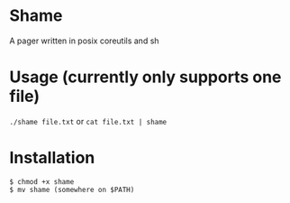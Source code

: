 # Shame
A pager written in posix coreutils and sh

# Usage (currently only supports one file)
```./shame file.txt```
or
```cat file.txt | shame```
# Installation
```
$ chmod +x shame
$ mv shame (somewhere on $PATH)
```
